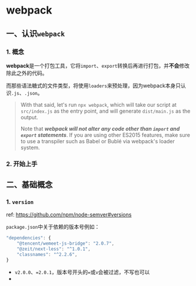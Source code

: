 # webpack

## 一、认识`webpack`

### 1. 概念

**webpack**是一个打包工具，它将`import`、`export`转换后再进行打包，并**不会**修改除此之外的代码。

而那些语法糖式的文件类型，将使用`loaders`来预处理，因为webpack本身只认识`.js`、`.json`。

> With that said, let's run `npx webpack`, which will take our script at `src/index.js` as the entry point, and will generate `dist/main.js` as the output.
> 
> Note that ***webpack will not alter any code other than `import` and `export` statements***. If you are using other ES2015 features, make sure to use a transpiler such as Babel or Bublé via webpack's loader system.

### 2. 开始上手

## 二、基础概念

### 1. `version`

ref: https://github.com/npm/node-semver#versions

`package.json`中关于依赖的版本号例如：

```js
"dependencies": {
    "@tencent/wemeet-js-bridge": "2.0.7",
    "@zeit/next-less": "^1.0.1",
    "classnames": "^2.2.6",
}
```

- `v2.0.0`、`=2.0.1`，版本号开头的`=`或`v`会被过滤，不写也可以
- 
